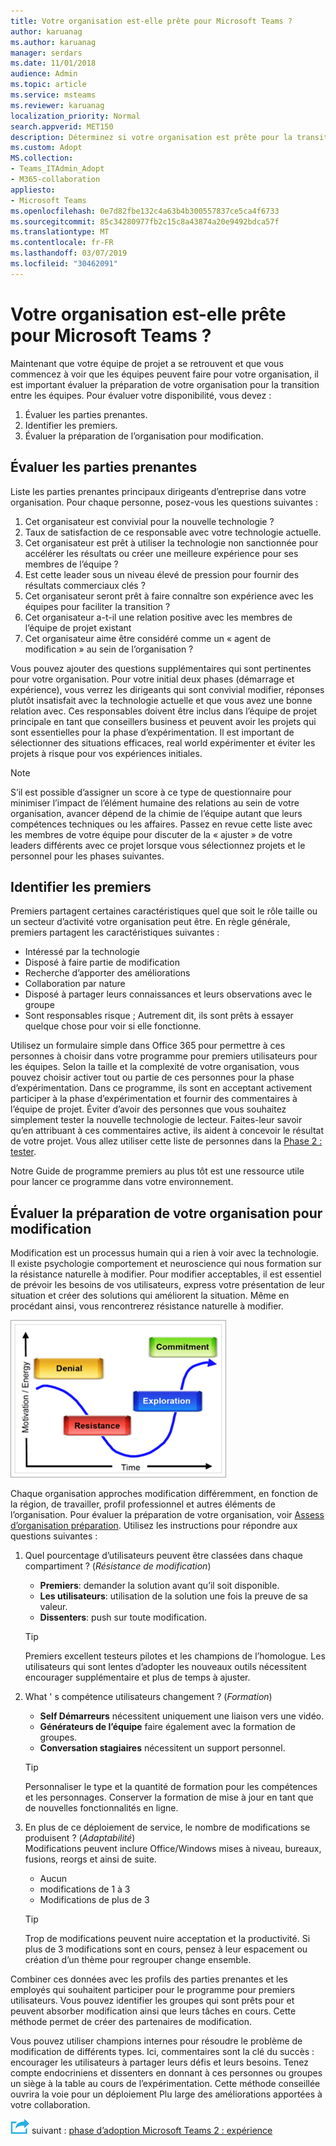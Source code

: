 ```yaml
---
title: Votre organisation est-elle prête pour Microsoft Teams ?
author: karuanag
ms.author: karuanag
manager: serdars
ms.date: 11/01/2018
audience: Admin
ms.topic: article
ms.service: msteams
ms.reviewer: karuanag
localization_priority: Normal
search.appverid: MET150
description: Déterminez si votre organisation est prête pour la transition vers les équipes.
ms.custom: Adopt
MS.collection:
- Teams_ITAdmin_Adopt
- M365-collaboration
appliesto:
- Microsoft Teams
ms.openlocfilehash: 0e7d82fbe132c4a63b4b300557837ce5ca4f6733
ms.sourcegitcommit: 85c34280977fb2c15c8a43874a20e9492bdca57f
ms.translationtype: MT
ms.contentlocale: fr-FR
ms.lasthandoff: 03/07/2019
ms.locfileid: "30462091"
---
```

# <a name="how-ready-is-your-organization-for-microsoft-teams"></a>Votre organisation est-elle prête pour Microsoft Teams ?

Maintenant que votre équipe de projet a se retrouvent et que vous commencez à voir que les équipes peuvent faire pour votre organisation, il est important évaluer la préparation de votre organisation pour la transition entre les équipes. Pour évaluer votre disponibilité, vous devez :

1. Évaluer les parties prenantes.
2. Identifier les premiers.
3. Évaluer la préparation de l’organisation pour modification. 

## <a name="assess-your-stakeholders"></a>Évaluer les parties prenantes

Liste les parties prenantes principaux dirigeants d’entreprise dans votre organisation. Pour chaque personne, posez-vous les questions suivantes :
 
1. Cet organisateur est convivial pour la nouvelle technologie ?
2. Taux de satisfaction de ce responsable avec votre technologie actuelle.
3. Cet organisateur est prêt à utiliser la technologie non sanctionnée pour accélérer les résultats ou créer une meilleure expérience pour ses membres de l’équipe ?
4. Est cette leader sous un niveau élevé de pression pour fournir des résultats commerciaux clés ? 
5. Cet organisateur seront prêt à faire connaître son expérience avec les équipes pour faciliter la transition ?
6. Cet organisateur a-t-il une relation positive avec les membres de l’équipe de projet existant
7. Cet organisateur aime être considéré comme un « agent de modification » au sein de l’organisation ?  

Vous pouvez ajouter des questions supplémentaires qui sont pertinentes pour votre organisation. Pour votre initial deux phases (démarrage et expérience), vous verrez les dirigeants qui sont convivial modifier, réponses plutôt insatisfait avec la technologie actuelle et que vous avez une bonne relation avec. Ces responsables doivent être inclus dans l’équipe de projet principale en tant que conseillers business et peuvent avoir les projets qui sont essentielles pour la phase d’expérimentation. Il est important de sélectionner des situations efficaces, real world expérimenter et éviter les projets à risque pour vos expériences initiales.
   
> [!NOTE]
> S’il est possible d’assigner un score à ce type de questionnaire pour minimiser l’impact de l’élément humaine des relations au sein de votre organisation, avancer dépend de la chimie de l’équipe autant que leurs compétences techniques ou les affaires. Passez en revue cette liste avec les membres de votre équipe pour discuter de la « ajuster » de votre leaders différents avec ce projet lorsque vous sélectionnez projets et le personnel pour les phases suivantes. 

## <a name="identify-early-adopters"></a>Identifier les premiers

Premiers partagent certaines caractéristiques quel que soit le rôle taille ou un secteur d’activité votre organisation peut être. En règle générale, premiers partagent les caractéristiques suivantes :

- Intéressé par la technologie
- Disposé à faire partie de modification
- Recherche d’apporter des améliorations
- Collaboration par nature
- Disposé à partager leurs connaissances et leurs observations avec le groupe
- Sont responsables risque ; Autrement dit, ils sont prêts à essayer quelque chose pour voir si elle fonctionne.

Utilisez un formulaire simple dans Office 365 pour permettre à ces personnes à choisir dans votre programme pour premiers utilisateurs pour les équipes. Selon la taille et la complexité de votre organisation, vous pouvez choisir activer tout ou partie de ces personnes pour la phase d’expérimentation. Dans ce programme, ils sont en acceptant activement participer à la phase d’expérimentation et fournir des commentaires à l’équipe de projet. Éviter d’avoir des personnes que vous souhaitez simplement tester la nouvelle technologie de lecteur. Faites-leur savoir qu’en attribuant à ces commentaires active, ils aident à concevoir le résultat de votre projet. Vous allez utiliser cette liste de personnes dans la [Phase 2 : tester](teams-adoption-phase2-experiment.md).

Notre Guide de programme premiers au plus tôt est une ressource utile pour lancer ce programme dans votre environnement.  
 
## <a name="assess-your-organizations-readiness-for-change"></a>Évaluer la préparation de votre organisation pour modification

Modification est un processus humain qui a rien à voir avec la technologie. Il existe psychologie comportement et neuroscience qui nous formation sur la résistance naturelle à modifier. Pour modifier acceptables, il est essentiel de prévoir les besoins de vos utilisateurs, express votre présentation de leur situation et créer des solutions qui améliorent la situation. Même en procédant ainsi, vous rencontrerez résistance naturelle à modifier.  

![Résistance à modifier](media/teams-adoption-resistance.png)

Chaque organisation approches modification différemment, en fonction de la région, de travailler, profil professionnel et autres éléments de l’organisation. Pour évaluer la préparation de votre organisation, voir [Assess d’organisation préparation](upgrade-org-change-readiness.md). Utilisez les instructions pour répondre aux questions suivantes :

1. Quel pourcentage d’utilisateurs peuvent être classées dans chaque compartiment ? (*Résistance de modification*)
    - **Premiers**: demander la solution avant qu’il soit disponible.
    - **Les utilisateurs**: utilisation de la solution une fois la preuve de sa valeur.
    - **Dissenters**: push sur toute modification.
    
   > [!TIP]
   > Premiers excellent testeurs pilotes et les champions de l’homologue. Les utilisateurs qui sont lentes d’adopter les nouveaux outils nécessitent encourager supplémentaire et plus de temps à ajuster. 

2. What ' s compétence utilisateurs changement ? (*Formation*)
    - **Self Démarreurs** nécessitent uniquement une liaison vers une vidéo.
    - **Générateurs de l’équipe** faire également avec la formation de groupes.
    - **Conversation stagiaires** nécessitent un support personnel.

    > [!TIP]
    > Personnaliser le type et la quantité de formation pour les compétences et les personnages. Conserver la formation de mise à jour en tant que de nouvelles fonctionnalités en ligne.

3. En plus de ce déploiement de service, le nombre de modifications se produisent ? (*Adaptabilité*) <br/>Modifications peuvent inclure Office/Windows mises à niveau, bureaux, fusions, reorgs et ainsi de suite.
    - Aucun
    - modifications de 1 à 3
    - Modifications de plus de 3
 
    > [!TIP] 
    > Trop de modifications peuvent nuire acceptation et la productivité. Si plus de 3 modifications sont en cours, pensez à leur espacement ou création d’un thème pour regrouper change ensemble.  

Combiner ces données avec les profils des parties prenantes et les employés qui souhaitent participer pour le programme pour premiers utilisateurs. Vous pouvez identifier les groupes qui sont prêts pour et peuvent absorber modification ainsi que leurs tâches en cours. Cette méthode permet de créer des partenaires de modification.

Vous pouvez utiliser champions internes pour résoudre le problème de modification de différents types. Ici, commentaires sont la clé du succès : encourager les utilisateurs à partager leurs défis et leurs besoins. Tenez compte endocriniens et dissenters en donnant à ces personnes ou groupes un siège à la table au cours de l’expérimentation. Cette méthode conseillée ouvrira la voie pour un déploiement Plu large des améliorations apportées à votre collaboration.  

![Icône d’étapes suivante](media/teams-adoption-next-icon.png) suivant : [phase d’adoption Microsoft Teams 2 : expérience](teams-adoption-phase2-experiment.md) 